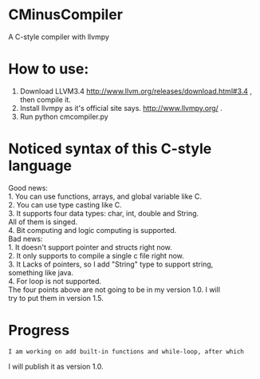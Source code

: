 CMinusCompiler
==============

A C-style compiler with llvmpy

How to use:
===========

1. Download LLVM3.4 http://www.llvm.org/releases/download.html#3.4 ,
then compile it. 
2. Install llvmpy as it's official site says. http://www.llvmpy.org/ .
3. Run python cmcompiler.py

Noticed syntax of this C-style language
===============================
Good news:</br>
    1. You can use functions, arrays, and global variable like C.</br>
    2. You can use type casting like C.</br>
    3. It supports four data types: char, int, double and String.</br>
    All of them is singed.</br>
    4. Bit computing and logic computing is supported.</br>
Bad news:</br>
    1. It doesn't support pointer and structs right now.</br>
    2. It only supports to compile a single c file right now.</br>
    3. It Lacks of pointers, so I add "String" type to support string, </br>
    something like java.</br>
    4. For loop is not supported.</br>
    The four points above are not going to be in my version 1.0. I will</br>
    try to put them in version 1.5.</br>

Progress
=========
    I am working on add built-in functions and while-loop, after which 
I will publish it as version 1.0.

